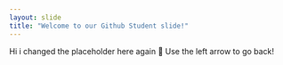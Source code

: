 ```yaml
---
layout: slide
title: "Welcome to our Github Student slide!"
---
```

Hi i changed the placeholder here again 🎉
Use the left arrow to go back!
